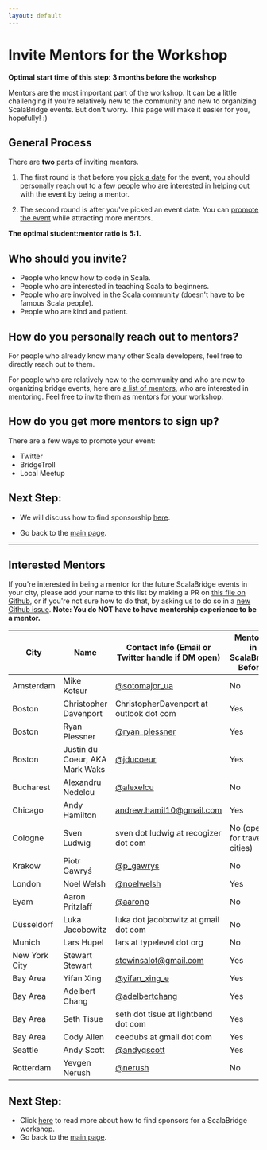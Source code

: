 ```yaml
---
layout: default
---
```


# Invite Mentors for the Workshop

**Optimal start time of this step: 3 months before the workshop**


Mentors are the most important part of the workshop. It can be a little challenging if you're relatively new to the community and new to organizing ScalaBridge events. But don't worry. This page will make it easier for you, hopefully! :)


## General Process
There are **two** parts of inviting mentors.

1. The first round is that before you [pick a date](/find-date) for the event, you should personally reach out to a few people who are interested in helping out with the event by being a mentor.

2. The second round is after you've picked an event date. You can [promote the event](/promote-workshop) while attracting more mentors.

**The optimal student:mentor ratio is 5:1.**


## Who should you invite?
- People who know how to code in Scala.
- People who are interested in teaching Scala to beginners.
- People who are involved in the Scala community (doesn't have to be famous Scala people).
- People who are kind and patient.


## How do you personally reach out to mentors?
For people who already know many other Scala developers, feel free to directly reach out to them.

For people who are relatively new to the community and who are new to organizing bridge events, here are [a list of mentors](/invite-mentors), who are interested in mentoring. Feel free to invite them as mentors for your workshop.


## How do you get more mentors to sign up?
There are a few ways to promote your event:
- Twitter
- BridgeTroll
- Local Meetup


## Next Step:
- We will discuss how to find sponsorship [here](/sponsorship).

- Go back to the [main page](/organizers).


*********************************************************************************************
## Interested  Mentors
If you're interested in being a mentor for the future ScalaBridge events in your city, please add your name to this list by making a PR on [this file on Github](https://github.com/scalabridge/website/blob/master/invite-mentors.md), or if you're not sure how to do that, by asking us to do so in a [new Github issue](https://github.com/scalabridge/website/issues). 
**Note: You do NOT have to have mentorship experience to be a mentor.**

City          | Name                           | Contact Info (Email or Twitter handle if DM open)   | Mentored in ScalaBridge Before? |
------------- | ------------------------------ |---------------------------------------------------- | --------------------------------|
Amsterdam     | Mike Kotsur                    | [@sotomajor_ua](https://twitter.com/sotomajor_ua)   | No                              |
Boston        | Christopher Davenport          | ChristopherDavenport at outlook dot com             | Yes                             |
Boston        | Ryan Plessner                  | [@ryan_plessner](https://twitter.com/ryan_plessner) | Yes                             |
Boston        | Justin du Coeur, AKA Mark Waks | [@jducoeur](https://twitter.com/jducoeur)           | Yes                             |
Bucharest     | Alexandru Nedelcu              | [@alexelcu](https://twitter.com/alexelcu)           | No                              |
Chicago       | Andy Hamilton                  | andrew.hamil10@gmail.com                            | Yes                             |
Cologne       | Sven Ludwig                    | sven dot ludwig at recogizer dot com                | No (open for travel to cities)  |
Krakow        | Piotr Gawryś                   | [@p_gawrys](https://twitter.com/p_gawrys)           | No                              |
London        | Noel Welsh                     | [@noelwelsh](https://twitter.com/noelwelsh)         | Yes                             |
Eyam          | Aaron Pritzlaff                | [@aaronp](https://twitter.com/aaronpritzlaff)       | No                              |
Düsseldorf    | Luka Jacobowitz                | luka dot jacobowitz at gmail dot com                | No                              |
Munich        | Lars Hupel                     | lars at typelevel dot org                           | No                              |
New York City | Stewart Stewart                | stewinsalot@gmail.com                               | Yes                             |
Bay Area      | Yifan Xing                     | [@yifan_xing_e](https://twitter.com/yifan_xing_e)   | Yes                             |
Bay Area      | Adelbert Chang                 | [@adelbertchang](https://twitter.com/adelbertchang) | Yes                             |
Bay Area      | Seth Tisue                     | seth dot tisue at lightbend dot com                 | Yes                             |
Bay Area      | Cody Allen                     | ceedubs at gmail dot com                            | Yes                             |
Seattle       | Andy Scott                     | [@andygscott](https://twitter.com/andygscott)       | Yes                             |
Rotterdam     | Yevgen Nerush                    | [@nerush](https://twitter.com/nerush)   | No                              |


## Next Step:
- Click [here](/sponsorship) to read more about how to find sponsors for a ScalaBridge workshop.
- Go back to the [main page](/organizers).
